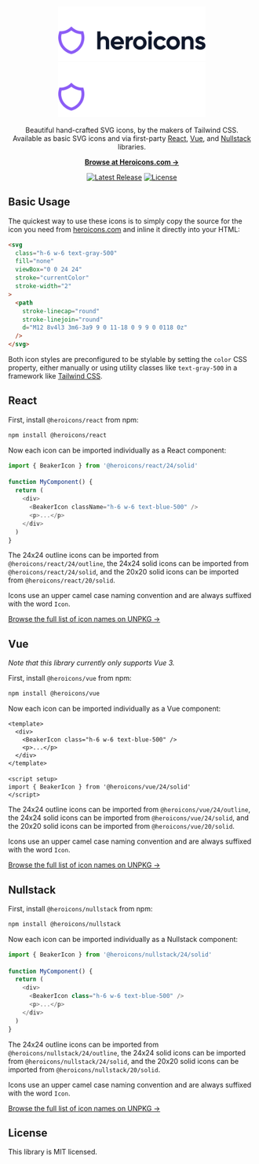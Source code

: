<p align="center">
  <a href="https://heroicons.com/#gh-light-mode-only" target="_blank">
    <img src="./.github/logo-light.svg" alt="Heroicons" width="300">
  </a>
  <a href="https://heroicons.com/#gh-dark-mode-only" target="_blank">
    <img src="./.github/logo-dark.svg" alt="Heroicons" width="300">
  </a>
</p>

<p align="center">
  Beautiful hand-crafted SVG icons, by the makers of Tailwind CSS. <br>Available as basic SVG icons and via first-party <a href="#react">React</a>, <a href="#vue">Vue</a>, and <a href="#nullstack">Nullstack</a> libraries.
<p>

<p align="center">
  <a href="https://heroicons.com"><strong>Browse at Heroicons.com &rarr;</strong></a>
</p>

<p align="center">
    <a href="https://github.com/tailwindlabs/heroicons/releases"><img src="https://img.shields.io/npm/v/heroicons" alt="Latest Release"></a>
    <a href="https://github.com/tailwindlabs/heroicons/blob/master/LICENSE"><img src="https://img.shields.io/npm/l/heroicons.svg" alt="License"></a>
</p>

## Basic Usage

The quickest way to use these icons is to simply copy the source for the icon you need from [heroicons.com](https://heroicons.com) and inline it directly into your HTML:

```html
<svg
  class="h-6 w-6 text-gray-500"
  fill="none"
  viewBox="0 0 24 24"
  stroke="currentColor"
  stroke-width="2"
>
  <path
    stroke-linecap="round"
    stroke-linejoin="round"
    d="M12 8v4l3 3m6-3a9 9 0 11-18 0 9 9 0 0118 0z"
  />
</svg>
```

Both icon styles are preconfigured to be stylable by setting the `color` CSS property, either manually or using utility classes like `text-gray-500` in a framework like [Tailwind CSS](https://tailwindcss.com).

## React

First, install `@heroicons/react` from npm:

```sh
npm install @heroicons/react
```

Now each icon can be imported individually as a React component:

```js
import { BeakerIcon } from '@heroicons/react/24/solid'

function MyComponent() {
  return (
    <div>
      <BeakerIcon className="h-6 w-6 text-blue-500" />
      <p>...</p>
    </div>
  )
}
```

The 24x24 outline icons can be imported from `@heroicons/react/24/outline`, the 24x24 solid icons can be imported from `@heroicons/react/24/solid`, and the 20x20 solid icons can be imported from `@heroicons/react/20/solid`.

Icons use an upper camel case naming convention and are always suffixed with the word `Icon`.

[Browse the full list of icon names on UNPKG &rarr;](https://unpkg.com/browse/@heroicons/react/24/outline/)

## Vue

_Note that this library currently only supports Vue 3._

First, install `@heroicons/vue` from npm:

```sh
npm install @heroicons/vue
```

Now each icon can be imported individually as a Vue component:

```vue
<template>
  <div>
    <BeakerIcon class="h-6 w-6 text-blue-500" />
    <p>...</p>
  </div>
</template>

<script setup>
import { BeakerIcon } from '@heroicons/vue/24/solid'
</script>
```

The 24x24 outline icons can be imported from `@heroicons/vue/24/outline`, the 24x24 solid icons can be imported from `@heroicons/vue/24/solid`, and the 20x20 solid icons can be imported from `@heroicons/vue/20/solid`.

Icons use an upper camel case naming convention and are always suffixed with the word `Icon`.

[Browse the full list of icon names on UNPKG &rarr;](https://unpkg.com/browse/@heroicons/vue/24/outline/)

## Nullstack

First, install `@heroicons/nullstack` from npm:

```sh
npm install @heroicons/nullstack
```

Now each icon can be imported individually as a Nullstack component:

```js
import { BeakerIcon } from '@heroicons/nullstack/24/solid'

function MyComponent() {
  return (
    <div>
      <BeakerIcon class="h-6 w-6 text-blue-500" />
      <p>...</p>
    </div>
  )
}
```

The 24x24 outline icons can be imported from `@heroicons/nullstack/24/outline`, the 24x24 solid icons can be imported from `@heroicons/nullstack/24/solid`, and the 20x20 solid icons can be imported from `@heroicons/nullstack/20/solid`.

Icons use an upper camel case naming convention and are always suffixed with the word `Icon`.

[Browse the full list of icon names on UNPKG &rarr;](https://unpkg.com/browse/@heroicons/nullstack/24/outline/)

## License

This library is MIT licensed.
